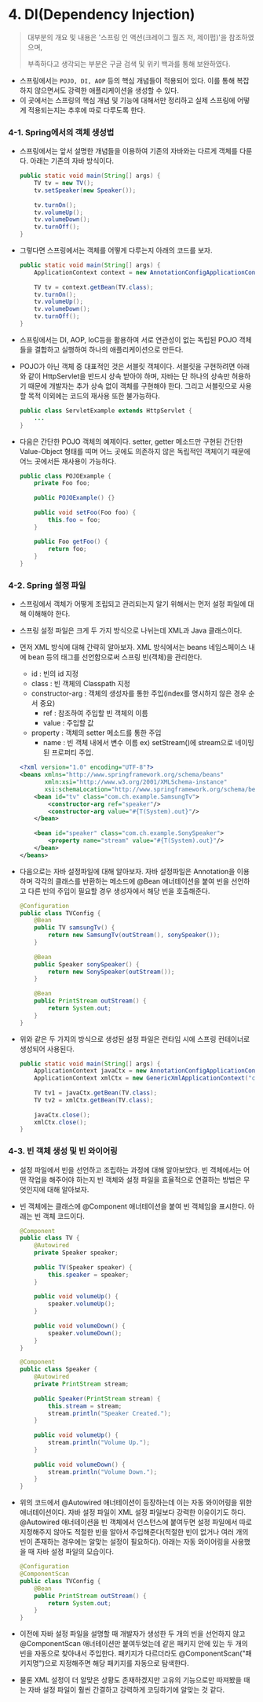 # 4. DI(Dependency Injection)

> 대부분의 개요 및 내용은 '스프링 인 액션(크레이그 월즈 저, 제이펍)'을 참조하였으며,
>
> 부족하다고 생각되는 부분은 구글 검색 및 위키 백과를 통해 보완하였다.

* 스프링에서는 `POJO, DI, AOP` 등의 핵심 개념들이 적용되어 있다. 이를 통해 복잡하지 않으면서도 강력한 애플리케이션을 생성할 수 있다.
* 이 곳에서는 스프링의 핵심 개념 및 기능에 대해서만 정리하고 실제 스프링에 어떻게 적용되는지는 추후에 따로 다루도록 한다.

### 4-1. Spring에서의 객체 생성법

* 스프링에서는 앞서 설명한 개념들을 이용하여 기존의 자바와는 다르게 객체를 다룬다. 아래는 기존의 자바 방식이다.

  ```java
  public static void main(String[] args) {
      TV tv = new TV();
      tv.setSpeaker(new Speaker());
      
      tv.turnOn();
      tv.volumeUp();
      tv.volumeDown();
      tv.turnOff();
  }
  ```

* 그렇다면 스프링에서는 객체를 어떻게 다루는지 아래의 코드를 보자.

  ```java
  public static void main(String[] args) {
      ApplicationContext context = new AnnotationConfigApplicationContext(TVConfig.class);
      
      TV tv = context.getBean(TV.class);
      tv.turnOn();
      tv.volumeUp();
      tv.volumeDown();
      tv.turnOff();
  }
  ```

* 스프링에서는 DI, AOP, IoC등을 활용하여 서로 연관성이 없는 독립된 POJO 객체들을 결합하고 실행하여 하나의 애플리케이션으로 만든다.

* POJO가 아닌 객체 중 대표적인 것은 서블릿 객체이다. 서블릿을 구현하려면 아래와 같이 HttpServlet을 반드시 상속 받아야 하며, 자바는 단 하나의 상속만 허용하기 때문에 개발자는 추가 상속 없이 객체를 구현해야 한다. 그리고 서블릿으로 사용할 목적 이외에는 코드의 재사용 또한 불가능하다.

  ```java
  public class ServletExample extends HttpServlet {
      ...
  }
  ```

* 다음은 간단한 POJO 객체의 예제이다. setter, getter 메소드만 구현된 간단한 Value-Object 형태를 띠며 어느 곳에도 의존하지 않은 독립적인 객체이기 때문에 어느 곳에서든 재사용이 가능하다.

  ```java
  public class POJOExample {
      private Foo foo;
      
      public POJOExample() {}
      
      public void setFoo(Foo foo) {
          this.foo = foo;
      }
      
      public Foo getFoo() {
          return foo;
      }
  }
  ```

### 4-2. Spring 설정 파일
* 스프링에서 객체가 어떻게 조립되고 관리되는지 알기 위해서는 먼저 설정 파일에 대해 이해해야 한다.

* 스프링 설정 파일은 크게 두 가지 방식으로 나뉘는데 XML과 Java 클래스이다.

* 먼저 XML 방식에 대해 간략히 알아보자. XML 방식에서는 beans 네임스페이스 내에 bean 등의 태그를 선언함으로써 스프링 빈(객체)을 관리한다.

  * id : 빈의 id 지정
  * class : 빈 객체의 Classpath 지정
  * constructor-arg : 객체의 생성자를 통한 주입(index를 명시하지 않은 경우 순서 중요)
    * ref : 참조하여 주입할 빈 객체의 이름
    * value : 주입할 값
  * property : 객체의 setter 메소드를 통한 주입
    * name : 빈 객체 내에서 변수 이름 ex) setStream()에 stream으로 네이밍된 프로퍼티 주입.

  ```xml
  <?xml version="1.0" encoding="UTF-8"?>
  <beans xmlns="http://www.springframework.org/schema/beans"
         xmln:xsi="http://www.w3.org/2001/XMLSchema-instance"
         xsi:schemaLocation="http://www.springframework.org/schema/beans http://www.springframework.org/schema/beans/spring-beans.xsd">
      <bean id="tv" class="com.ch.example.SamsungTv">
          <constructor-arg ref="speaker"/>
          <constructor-arg value="#{T(System).out}"/>
      </bean>
      
      <bean id="speaker" class="com.ch.example.SonySpeaker">
          <property name="stream" value="#{T(System).out}"/>
      </bean>
  </beans>
  ```

* 다음으로는 자바 설정파일에 대해 알아보자. 자바 설정파일은 Annotation을 이용하며 각각의 클래스를 반환하는 메소드에 @Bean 애너테이션을 붙여 빈을 선언하고 다른 빈의 주입이 필요할 경우 생성자에서 해당 빈을 호출해준다.

  ```java
  @Configuration
  public class TVConfig {
      @Bean
      public TV samsungTv() {
          return new SamsungTv(outStream(), sonySpeaker());
      }
      
      @Bean
      public Speaker sonySpeaker() {
          return new SonySpeaker(outStream());
      }
      
      @Bean
      public PrintStream outStream() {
          return System.out;
      }
  }
  ```

* 위와 같은 두 가지의 방식으로 생성된 설정 파일은 런타임 시에 스프링 컨테이너로 생성되어 사용된다.

  ```java
  public static void main(String[] args) {
      ApplicationContext javaCtx = new AnnotationConfigApplicationContext(TVConfig.class);
      ApplicationContext xmlCtx = new GenericXmlApplicationContext("classpath:applicationCTX.xml");
      
      TV tv1 = javaCtx.getBean(TV.class);
      TV tv2 = xmlCtx.getBean(TV.class);
      
      javaCtx.close();
      xmlCtx.close();
  }
  ```

### 4-3. 빈 객체 생성 및 빈 와이어링

* 설정 파일에서 빈을 선언하고 조립하는 과정에 대해 알아보았다. 빈 객체에서는 어떤 작업을 해주어야 하는지 빈 객체와 설정 파일을 효율적으로 연결하는 방법은 무엇인지에 대해 알아보자.

* 빈 객체에는 클래스에 @Component 애너테이션을 붙여 빈 객체임을 표시한다. 아래는 빈 객체 코드이다.

  ```java
  @Component
  public class TV {
      @Autowired
      private Speaker speaker;
      
      public TV(Speaker speaker) {
          this.speaker = speaker;
      }
      
      public void volumeUp() {
          speaker.volumeUp();
      }
      
      public void volumeDown() {
          speaker.volumeDown();
      }
  }
  
  @Component
  public class Speaker {
      @Autowired
      private PrintStream stream;
      
      public Speaker(PrintStream stream) {
          this.stream = stream;
          stream.println("Speaker Created.");
      }
      
      public void volumeUp() {
          stream.println("Volume Up.");
      }
      
      public void volumeDown() {
          stream.println("Volume Down.");
      }
  }
  ```

* 위의 코드에서 @Autowired 애너테이션이 등장하는데 이는 자동 와이어링을 위한 애너테이션이다. 자바 설정 파일이 XML 설정 파일보다 강력한 이유이기도 하다. @Autowired 애너테이션을 빈 객체에서 인스턴스에 붙여두면 설정 파일에서 따로 지정해주지 않아도 적절한 빈을 알아서 주입해준다(적절한 빈이 없거나 여러 개의 빈이 존재하는 경우에는 알맞는 설정이 필요하다). 아래는 자동 와이어링을 사용했을 때 자바 설정 파일의 모습이다.

  ```java
  @Configuration
  @ComponentScan
  public class TVConfig {
      @Bean
      public PrintStream outStream() {
          return System.out;
      }
  }
  ```

* 이전에 자바 설정 파일을 설명할 때 개발자가 생성한 두 개의 빈을 선언하지 않고 @ComponentScan 애너테이션만 붙여두었는데 같은 패키지 안에 있는 두 개의 빈을 자동으로 찾아내서 주입한다. 패키지가 다르더라도 @ComponentScan("패키지명")으로 지정해주면 해당 패키지를 자동으로 탐색한다.

* 물론 XML 설정이 더 알맞은 상황도 존재하겠지만 고유의 기능으로만 따져봤을 때는 자바 설정 파일이 훨씬 간결하고 강력하게 코딩하기에 알맞는 것 같다.
